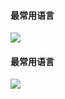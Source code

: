 #### 最常用语言
![](https://github-stats.ubrong.com/api?username=xiaou61&show_icons=true&theme=tokyonight)
#### 最常用语言
![](https://github-stats.ubrong.com/api/top-langs/?username=xiaou61&layout=compact&theme=tokyonight)
